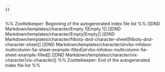 ```yaml
---
{}
---
```

%% Zoottelkeeper: Beginning of the autogenerated index file list  %%
 [[DND Markdown/templates/character/Empty 1|Empty 1]]
 [[DND Markdown/templates/character/Empty|Empty]]
 [[DND Markdown/templates/character/filbots-dnd-character-sheet|filbots-dnd-character-sheet]]
 [[DND Markdown/templates/character/slrvbs-infobox-multicolumn-5e-sheet-example-filled|slrvbs-infobox-multicolumn-5e-sheet-example-filled]]
 [[DND Markdown/templates/character/vix-character|vix-character]]
%% Zoottelkeeper: End of the autogenerated index file list  %%

